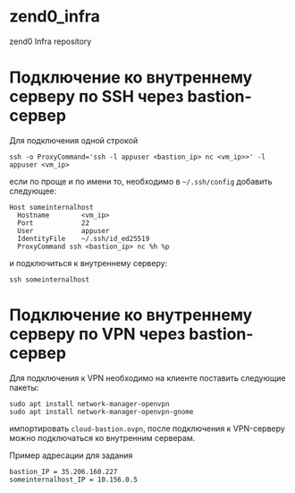 # zend0_infra
zend0 Infra repository

# Подключение ко внутреннему серверу по SSH через bastion-сервер
Для подключения одной строкой
```shell script
ssh -o ProxyCommand='ssh -l appuser <bastion_ip> nc <vm_ip>>' -l appuser <vm_ip>
```
если по проще и по имени то, необходимо в `~/.ssh/config` добавить следующее:

```shell script
Host someinternalhost
  Hostname        <vm_ip>
  Port            22
  User            appuser
  IdentityFile    ~/.ssh/id_ed25519
  ProxyCommand ssh <bastion_ip> nc %h %p
```

и подключиться к внутреннему серверу:
```shell script
ssh someinternalhost
```

# Подключение ко внутреннему серверу по VPN через bastion-сервер
Для подключения к VPN необходимо на клиенте поставить следующие пакеты:
```shell script
sudo apt install network-manager-openvpn
sudo apt install network-manager-openvpn-gnome
```
импортировать `cloud-bastion.ovpn`, после подключения к VPN-серверу можно подключаться ко внутренним серверам.

Пример адресации для задания
```
bastion_IP = 35.206.160.227
someinternalhost_IP = 10.156.0.5
```